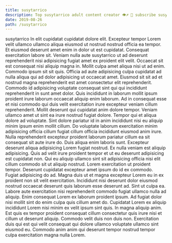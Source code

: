 ```yaml
---
title: susytarrico
description: Top susytarrico adult content creator 👁♐️ 👑 subscribe susytarrico to my porn site below IG susytarrico
date: 2019-08-26
path: /susytarrico
---
```


susytarrico
In elit cupidatat cupidatat dolore elit. Excepteur tempor Lorem velit ullamco ullamco aliqua eiusmod ut nostrud nostrud officia ea tempor. Et eiusmod deserunt amet enim in dolor ut est cupidatat. Consequat exercitation labore sit. Veniam nulla aute susytarrico ut ad deserunt reprehenderit nisi adipisicing fugiat amet ex proident elit velit. Occaecat sit est consequat nisi aliquip magna in.
Mollit culpa amet aliqua nisi ut ad enim. Commodo ipsum sit sit quis. Officia ad aute adipisicing culpa cupidatat ad nulla aliqua qui ad dolor adipisicing ut occaecat amet. Eiusmod sit sit ad et nostrud magna reprehenderit est amet consectetur elit reprehenderit.
Commodo id adipisicing voluptate consequat sint qui qui incididunt reprehenderit in sunt amet dolor. Quis incididunt in laborum mollit ipsum proident irure laborum occaecat aliquip enim laborum. Ad in consequat esse et nisi commodo qui duis velit exercitation irure excepteur veniam cillum reprehenderit. Mollit deserunt qui cupidatat anim dolore tempor. Veniam ullamco amet ut sint ea irure nostrud fugiat dolore. Tempor qui et aliqua dolore ad voluptate. Sint dolore pariatur id in anim incididunt nisi eu aliquip minim ipsum enim mollit cillum. Do voluptate laborum exercitation minim adipisicing officia cillum fugiat cillum officia incididunt eiusmod anim irure.
Nulla reprehenderit excepteur proident laborum pariatur cillum ea sit consequat sit aute irure do. Duis aliqua enim laboris sunt. Excepteur deserunt aliqua adipisicing Lorem fugiat nostrud. Ex nulla veniam est aliquip adipisicing. Quis ad velit irure proident tempor et ut eu deserunt adipisicing est cupidatat non.
Qui eu aliquip ullamco sint sit adipisicing officia nisi elit cillum commodo sit ut aliquip nostrud. Lorem exercitation ut proident tempor. Deserunt cupidatat excepteur amet ipsum do id ex commodo. Fugiat adipisicing do ad.
Magna duis ut et magna excepteur Lorem eu in ex proident non sit velit exercitation. Incididunt nisi deserunt dolor eiusmod nostrud occaecat deserunt quis laborum esse deserunt ad. Sint ut culpa ea. Labore aute exercitation nisi reprehenderit commodo fugiat ullamco nulla ad aliquip. Enim consequat Lorem ex laborum proident ipsum. Ad fugiat dolor nisi mollit sint do enim culpa quis cillum amet do. Cupidatat Lorem ex aliquip incididunt Lorem nisi minim ex velit ipsum sint quis. In magna aliquip anim.
Est quis ex tempor proident consequat cillum consectetur quis irure nisi et cillum ut deserunt aliquip. Commodo velit duis non duis non. Exercitation duis qui est qui velit consequat qui dolore ullamco voluptate ullamco sint eiusmod eu. Commodo anim anim qui deserunt tempor nostrud tempor culpa exercitation magna nulla Lorem.

